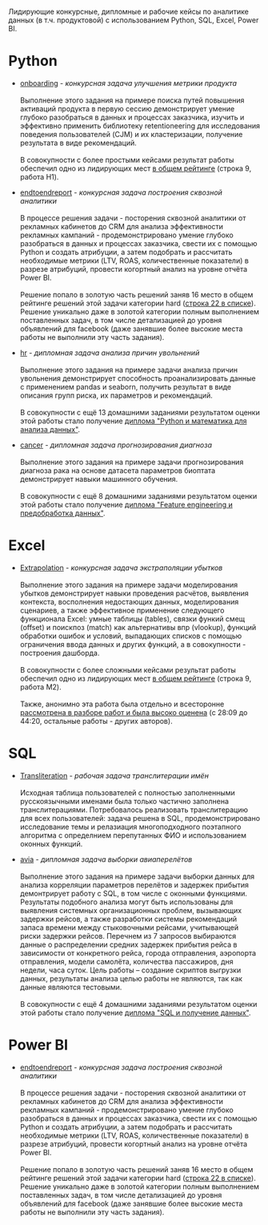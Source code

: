Лидирующие конкурсные, дипломные и рабочие кейсы по аналитике данных (в т.ч. продуктовой) с использованием Python, SQL, Excel, Power BI.

# Python
* [onboarding](https://github.com/romanolegov/portfolio/tree/main/python/onboarding)  - *конкурсная задача улучшения метрики продукта*  <br/><br/>
Выполнение этого задания на примере поиска путей повышения активаций продукта в первую сессию демонстрирует умение глубоко разобраться в данных и процессах заказчика, изучить и эффективно применить библиотеку retentioneering для исследования поведения пользователей (CJM) и их кластеризации, получение результата в виде рекомендаций. <br/><br/>  В совокупности с более простыми кейсами результат работы обеспечил одно из лидирующих мест [в общем рейтинге](https://contest.careerfactory.ru/contest_inside/1645712833779x504186065893457900) (строка 9, работа H1).

* [endtoendreport](https://github.com/romanolegov/portfolio/tree/main/PowerBI/endtoendreport) - *конкурсная задача построения сквозной аналитики*  <br/><br/> 
В процессе решения задачи - посторения сквозной аналитики от рекламных кабинетов до CRM для анализа эффективности рекламных кампаний - продемонстрировано умение глубоко разобраться в данных и процессах заказчика, свести их с помощью Python и создать атрибуции, а затем подобрать и рассчитать необходимые метрики (LTV, ROAS, количественные показатели) в разрезе атрибуций, провести когортный анализ на уровне отчёта Power BI.<br/><br/>  Решение попало в золотую часть решений заняв 16 место в общем рейтинге решений этой задачи категории hard ([строка 22 в списке](https://contest.careerfactory.ru/contest_inside/1631727068357x533886067160645600)). Решение уникально даже в золотой категории полным выполнением поставленных задач, в том числе детализацией до уровня объявлений для facebook (даже занявшие более высокие места работы не выполнили эту часть задания).

* [hr](https://github.com/romanolegov/portfolio/tree/main/python/hr) - *дипломная задача анализа причин увольнений*  <br/><br/> 
Выполнение этого задания на примере задачи анализа причин увольнения демонстрирует способность проанализировать данные с применением pandas и seaborn, получить результат в виде описания групп риска, их параметров и рекомендаций. <br/><br/> В совокупности с ещё 13 домашними заданиями результатом оценки этой работы стало получение [диплома "Python и математика для анализа данных"](https://github.com/romanolegov/portfolio/blob/main/python/hr/cert.jpg).

* [cancer](https://github.com/romanolegov/portfolio/tree/main/python/cancer) - *дипломная задача прогнозирования диагноза*  <br/><br/> 
Выполнение этого задания на примере задачи прогнозирования диагноза рака на основе датасета параметров биоптата демонстрирует навыки машинного обучения. <br/><br/> В совокупности с ещё 8 домашними заданиями результатом оценки этой работы стало получение [диплома "Feature engineering и предобработка данных"](https://github.com/romanolegov/portfolio/blob/main/python/cancer/cert.jpg).
  
# Excel

* [Extrapolation](https://github.com/romanolegov/portfolio/tree/main/Excel/Extrapolation) - *конкурсная задача экстраполяции убытков*  <br/><br/> 
Выполнение этого задания на примере задачи моделирования убытков демонстрирует навыки проведения расчётов, выявления контекста, восполнения недостающих данных, моделирования сценариев, а также эффективное применение следующего функционала Excel: умные таблицы (tables), связки функий смещ (offset) и поискпоз (match) как альтернативы впр (vlookup), функций обработки ошибок и условий, выпадающих списков с помощью ограничения ввода данных и других функций, а в совокупности - построения дашборда. <br/><br/>В совокупности с более сложными кейсами результат работы обеспечил одно из лидирующих мест [в общем рейтинге](https://contest.careerfactory.ru/contest_inside/1645712833779x504186065893457900) (строка 9, работа M2).<br/><br/> Также, анонимно эта работа была отдельно и всесторонне [рассмотрена в разборе работ и была высоко оценена](https://youtu.be/5L4eBeOp0Tk?t=1689) (c 28:09 до 44:20, остальные работы - других авторов).

# SQL
* [Transliteration](https://github.com/romanolegov/portfolio/tree/main/sql/transliteration) - *рабочая задача транслитерации имён*  <br/><br/> 
Исходная таблица пользователей с полностью заполненными русскоязычными именами была только частично заполнена транслитерациями. Потребовалось реализовать транслитерацию для всех пользователей: задача решена в SQL, продемонстрировано исследование темы и релазиация многоподходного поэтапного алгоритма с определнием перепутанных ФИО и использованием оконных функций.

* [avia](https://github.com/romanolegov/portfolio/tree/main/sql/avia) - *дипломная задача выборки авиаперелётов*  <br/><br/> 
Выполнение этого задания на примере задачи выборки данных для анализа корреляции параметров перелётов и задержек прибытия демонтрирует работу с SQL, в том числе с оконными функциями. Результаты подобного анализа могут быть использованы для выявления системных организационных проблем, вызывающих задержки рейсов, а также разработки системы рекомендаций запаса времени между стыковочными рейсами, учитывающей риски задержки рейсов. Перечнем из 7 запросов выбираются данные о распределении средних задержек прибытия рейса в зависимости от конкретного рейса, города отправления, аэропорта отправления, модели самолёта, количества пассажиров, дня недели, часа суток. Цель работы – создание скриптов выгрузки данных, результаты анализа целью работы не являются, так как данные являются тестовыми.<br/><br/> В совокупности с ещё 4 домашними заданиями результатом оценки этой работы стало получение [диплома "SQL и получение данных"](https://github.com/romanolegov/portfolio/blob/main/sql/avia/cert.jpg).

# Power BI
* [endtoendreport](https://github.com/romanolegov/portfolio/tree/main/PowerBI/endtoendreport) - *конкурсная задача построения сквозной аналитики*  <br/><br/> 
В процессе решения задачи - посторения сквозной аналитики от рекламных кабинетов до CRM для анализа эффективности рекламных кампаний - продемонстрировано умение глубоко разобраться в данных и процессах заказчика, свести их с помощью Python и создать атрибуции, а затем подобрать и рассчитать необходимые метрики (LTV, ROAS, количественные показатели) в разрезе атрибуций, провести когортный анализ на уровне отчёта Power BI. <br/><br/>  Решение попало в золотую часть решений заняв 16 место в общем рейтинге решений этой задачи категории hard ([строка 22 в списке](https://contest.careerfactory.ru/contest_inside/1631727068357x533886067160645600)). Решение уникально даже в золотой категории полным выполнением поставленных задач, в том числе детализацией до уровня объявлений для facebook (даже занявшие более высокие места работы не выполнили эту часть задания).
